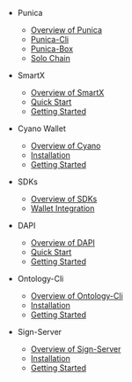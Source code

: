- Punica
  - [Overview of Punica](docs-kr/Punica/punica.md)
  - [Punica-Cli](docs-kr/Punica/punica-cli.md)
  - [Punica-Box](docs-kr/Punica/punica-box.md)
  - [Solo Chain](docs-kr/Punica/solo-chain.md)

- SmartX
  - [Overview of SmartX](docs-kr/SmartX/overview.md)
  - [Quick Start](docs-kr/SmartX/quickstart.md)
  - [Getting Started](docs-kr/SmartX/getting-started.md)

- Cyano Wallet
  - [Overview of Cyano](docs-kr/Cyano/overview.md)
  - [Installation](docs-kr/Cyano/installation.md)
  - [Getting Started](docs-kr/Cyano/getting-started.md)

- SDKs
  - [Overview of SDKs](docs-kr/SDKs/SDKs.md)
  - [Wallet Integration](docs-kr/SDKs/wallet-intergration.md)

- DAPI
  - [Overview of DAPI](docs-kr/dApi/overview.md)
  - [Quick Start](docs-kr/dApi/quickstart.md)
  - [Getting Started](docs-kr/dApi/getting-started.md)

- Ontology-Cli
  - [Overview of Ontology-Cli](docs-kr/OntologyCli/overview.md)
  - [Installation](docs-kr/OntologyCli/installation.md)
  - [Getting Started](docs-kr/OntologyCli/getting-started.md)

- Sign-Server
  - [Overview of Sign-Server](docs-kr/SignServer/overview.md)
  - [Installation](docs-kr/SignServer/installation.md)
  - [Getting Started](docs-kr/SignServer/getting-started.md)
